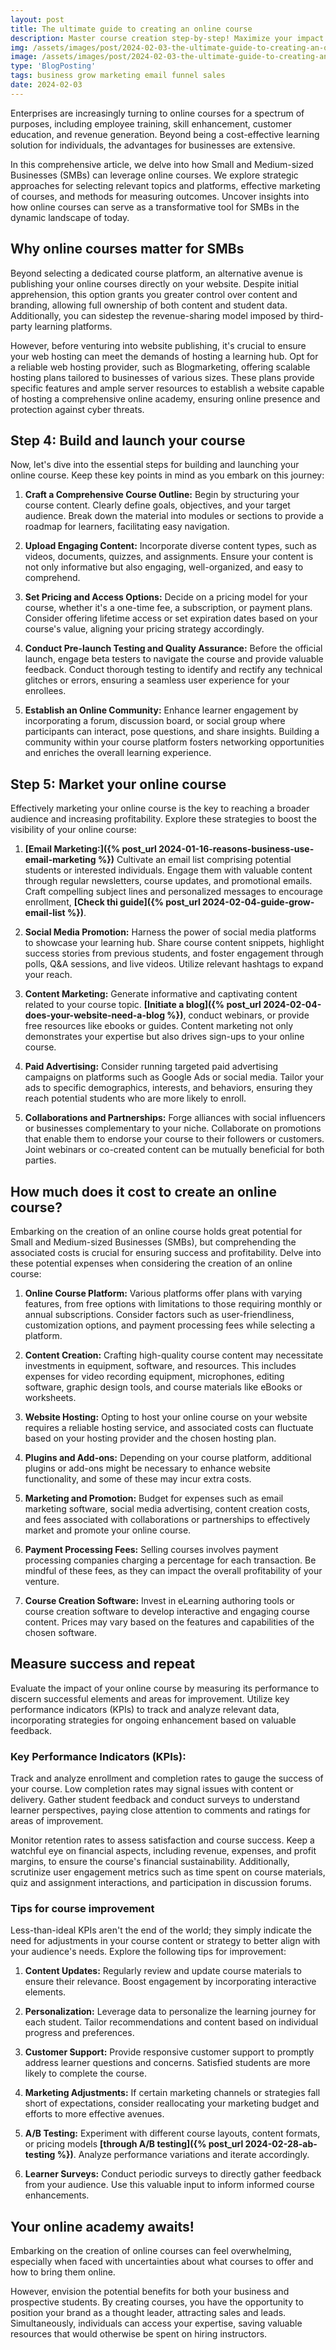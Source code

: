 ```yaml
---
layout: post
title: The ultimate guide to creating an online course 
description: Master course creation step-by-step! Maximize your impact globally. Whether a seasoned educator or newcomer, our SEO-friendly guide elevates your online presence.
img: /assets/images/post/2024-02-03-the-ultimate-guide-to-creating-an-online-course/the-ultimate-guide-to-creating-an-online-course.jpg
image: /assets/images/post/2024-02-03-the-ultimate-guide-to-creating-an-online-course/the-ultimate-guide-to-creating-an-online-course.jpg
type: 'BlogPosting'
tags: business grow marketing email funnel sales
date: 2024-02-03
---
```


Enterprises are increasingly turning to online courses for a spectrum of purposes, including employee training, skill enhancement, customer education, and revenue generation. Beyond being a cost-effective learning solution for individuals, the advantages for businesses are extensive.

In this comprehensive article, we delve into how Small and Medium-sized Businesses (SMBs) can leverage online courses. We explore strategic approaches for selecting relevant topics and platforms, effective marketing of courses, and methods for measuring outcomes. Uncover insights into how online courses can serve as a transformative tool for SMBs in the dynamic landscape of today.

## Why online courses matter for SMBs
Beyond selecting a dedicated course platform, an alternative avenue is publishing your online courses directly on your website. Despite initial apprehension, this option grants you greater control over content and branding, allowing full ownership of both content and student data. Additionally, you can sidestep the revenue-sharing model imposed by third-party learning platforms.

However, before venturing into website publishing, it's crucial to ensure your web hosting can meet the demands of hosting a learning hub. Opt for a reliable web hosting provider, such as Blogmarketing, offering scalable hosting plans tailored to businesses of various sizes. These plans provide specific features and ample server resources to establish a website capable of hosting a comprehensive online academy, ensuring online presence and protection against cyber threats.

## Step 4: Build and launch your course  
Now, let's dive into the essential steps for building and launching your online course. Keep these key points in mind as you embark on this journey:

1. **Craft a Comprehensive Course Outline:** Begin by structuring your course content. Clearly define goals, objectives, and your target audience. Break down the material into modules or sections to provide a roadmap for learners, facilitating easy navigation.

2. **Upload Engaging Content:** Incorporate diverse content types, such as videos, documents, quizzes, and assignments. Ensure your content is not only informative but also engaging, well-organized, and easy to comprehend.

3. **Set Pricing and Access Options:** Decide on a pricing model for your course, whether it's a one-time fee, a subscription, or payment plans. Consider offering lifetime access or set expiration dates based on your course's value, aligning your pricing strategy accordingly.

4. **Conduct Pre-launch Testing and Quality Assurance:** Before the official launch, engage beta testers to navigate the course and provide valuable feedback. Conduct thorough testing to identify and rectify any technical glitches or errors, ensuring a seamless user experience for your enrollees.

5. **Establish an Online Community:** Enhance learner engagement by incorporating a forum, discussion board, or social group where participants can interact, pose questions, and share insights. Building a community within your course platform fosters networking opportunities and enriches the overall learning experience.

## Step 5: Market your online course 
Effectively marketing your online course is the key to reaching a broader audience and increasing profitability. Explore these strategies to boost the visibility of your online course:

1. **[Email Marketing:]({% post_url 2024-01-16-reasons-business-use-email-marketing %})** Cultivate an email list comprising potential students or interested individuals. Engage them with valuable content through regular newsletters, course updates, and promotional emails. Craft compelling subject lines and personalized messages to encourage enrollment, **[Check thi guide]({% post_url 2024-02-04-guide-grow-email-list %})**.

2. **Social Media Promotion:** Harness the power of social media platforms to showcase your learning hub. Share course content snippets, highlight success stories from previous students, and foster engagement through polls, Q&A sessions, and live videos. Utilize relevant hashtags to expand your reach.

3. **Content Marketing:** Generate informative and captivating content related to your course topic. **[Initiate a blog]({% post_url 2024-02-04-does-your-website-need-a-blog %})**, conduct webinars, or provide free resources like ebooks or guides. Content marketing not only demonstrates your expertise but also drives sign-ups to your online course.

4. **Paid Advertising:** Consider running targeted paid advertising campaigns on platforms such as Google Ads or social media. Tailor your ads to specific demographics, interests, and behaviors, ensuring they reach potential students who are more likely to enroll.

5. **Collaborations and Partnerships:** Forge alliances with social influencers or businesses complementary to your niche. Collaborate on promotions that enable them to endorse your course to their followers or customers. Joint webinars or co-created content can be mutually beneficial for both parties.

## How much does it cost to create an online course?  
Embarking on the creation of an online course holds great potential for Small and Medium-sized Businesses (SMBs), but comprehending the associated costs is crucial for ensuring success and profitability. Delve into these potential expenses when considering the creation of an online course:

1. **Online Course Platform:** Various platforms offer plans with varying features, from free options with limitations to those requiring monthly or annual subscriptions. Consider factors such as user-friendliness, customization options, and payment processing fees while selecting a platform.

2. **Content Creation:** Crafting high-quality course content may necessitate investments in equipment, software, and resources. This includes expenses for video recording equipment, microphones, editing software, graphic design tools, and course materials like eBooks or worksheets.

3. **Website Hosting:** Opting to host your online course on your website requires a reliable hosting service, and associated costs can fluctuate based on your hosting provider and the chosen hosting plan.

4. **Plugins and Add-ons:** Depending on your course platform, additional plugins or add-ons might be necessary to enhance website functionality, and some of these may incur extra costs.

5. **Marketing and Promotion:** Budget for expenses such as email marketing software, social media advertising, content creation costs, and fees associated with collaborations or partnerships to effectively market and promote your online course.

6. **Payment Processing Fees:** Selling courses involves payment processing companies charging a percentage for each transaction. Be mindful of these fees, as they can impact the overall profitability of your venture.

7. **Course Creation Software:** Invest in eLearning authoring tools or course creation software to develop interactive and engaging course content. Prices may vary based on the features and capabilities of the chosen software.

##  Measure success and repeat 
Evaluate the impact of your online course by measuring its performance to discern successful elements and areas for improvement. Utilize key performance indicators (KPIs) to track and analyze relevant data, incorporating strategies for ongoing enhancement based on valuable feedback.

### Key Performance Indicators (KPIs): 
Track and analyze enrollment and completion rates to gauge the success of your course. Low completion rates may signal issues with content or delivery. Gather student feedback and conduct surveys to understand learner perspectives, paying close attention to comments and ratings for areas of improvement. 

Monitor retention rates to assess satisfaction and course success. Keep a watchful eye on financial aspects, including revenue, expenses, and profit margins, to ensure the course's financial sustainability. Additionally, scrutinize user engagement metrics such as time spent on course materials, quiz and assignment interactions, and participation in discussion forums.

### Tips for course improvement 
Less-than-ideal KPIs aren't the end of the world; they simply indicate the need for adjustments in your course content or strategy to better align with your audience's needs. Explore the following tips for improvement:

1. **Content Updates:** Regularly review and update course materials to ensure their relevance. Boost engagement by incorporating interactive elements.

2. **Personalization:** Leverage data to personalize the learning journey for each student. Tailor recommendations and content based on individual progress and preferences.

3. **Customer Support:** Provide responsive customer support to promptly address learner questions and concerns. Satisfied students are more likely to complete the course.

4. **Marketing Adjustments:** If certain marketing channels or strategies fall short of expectations, consider reallocating your marketing budget and efforts to more effective avenues.

5. **A/B Testing:** Experiment with different course layouts, content formats, or pricing models **[through A/B testing]({% post_url 2024-02-28-ab-testing %})**. Analyze performance variations and iterate accordingly.

6. **Learner Surveys:** Conduct periodic surveys to directly gather feedback from your audience. Use this valuable input to inform informed course enhancements.

## Your online academy awaits! 
Embarking on the creation of online courses can feel overwhelming, especially when faced with uncertainties about what courses to offer and how to bring them online. 

However, envision the potential benefits for both your business and prospective students. By creating courses, you have the opportunity to position your brand as a thought leader, attracting sales and leads. Simultaneously, individuals can access your expertise, saving valuable resources that would otherwise be spent on hiring instructors.
